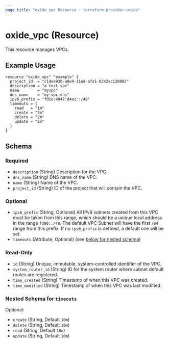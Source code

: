 ```yaml
---
page_title: "oxide_vpc Resource - terraform-provider-oxide"
---
```


# oxide_vpc (Resource)

This resource manages VPCs.

## Example Usage

```hcl
resource "oxide_vpc" "example" {
  project_id  = "c1dee930-a8e4-11ed-afa1-0242ac120002"
  description = "a test vpc"
  name        = "myvpc"
  dns_name    = "my-vpc-dns"
  ipv6_prefix = "fd1e:4947:d4a1::/48"
  timeouts = {
    read   = "1m"
    create = "3m"
    delete = "2m"
    update = "2m"
  }
}
```

## Schema

### Required

- `description` (String) Description for the VPC.
- `dns_name` (String) DNS name of the VPC.
- `name` (String) Name of the VPC.
- `project_id` (String) ID of the project that will contain the VPC.

### Optional

- `ipv6_prefix` (String, Optional) All IPv6 subnets created from this VPC must be taken from this range, which should be a unique local address in the range `fd00::/48`. The default VPC Subnet will have the first `/64` range from this prefix. If no `ipv6_prefix` is defined, a default one will be set.
- `timeouts` (Attribute, Optional) (see [below for nested schema](#nestedatt--timeouts))

### Read-Only

- `id` (String) Unique, immutable, system-controlled identifier of the VPC.
- `system_router_id` (String) ID for the system router where subnet default routes are registered.
- `time_created` (String) Timestamp of when this VPC was created.
- `time_modified` (String) Timestamp of when this VPC was last modified.

<a id="nestedatt--timeouts"></a>

### Nested Schema for `timeouts`

Optional:

- `create` (String, Default `10m`)
- `delete` (String, Default `10m`)
- `read` (String, Default `10m`)
- `update` (String, Default `10m`)
